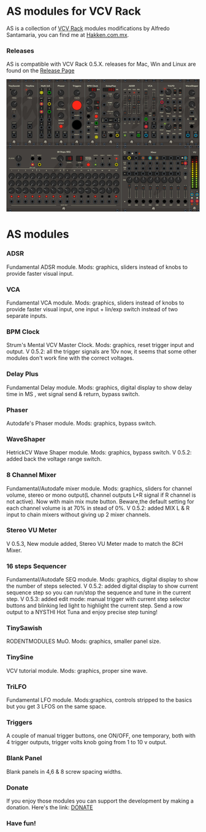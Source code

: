 
# AS modules for VCV Rack

AS is a collection of [VCV Rack](https://vcvrack.com/) modules modifications by Alfredo Santamaria, you can find me at [Hakken.com.mx](https://www.hakken.com.mx/).

### Releases

AS is compatible with VCV Rack 0.5.X. releases for Mac, Win and Linux are found on the [Release Page](https://github.com/AScustomWorks/as/releases)

![AS](https://github.com/AScustomWorks/AS/blob/master/AS.JPG)

# AS modules

### ADSR
Fundamental ADSR module. Mods: graphics, sliders instead of knobs to provide faster visual input.

### VCA
Fundamental VCA module. Mods: graphics, sliders instead of knobs to provide faster visual input, one input + lin/exp switch instead of two separate inputs.

### BPM Clock
Strum's Mental VCV Master Clock. Mods: graphics, reset trigger input and output.
V 0.5.2: all the trigger signals are 10v now, it seems that some other modules don't work fine with the correct voltages.

### Delay Plus
Fundamental Delay module. Mods: graphics, digital display to show delay time in MS , wet signal send & return, bypass switch.

### Phaser
Autodafe's Phaser module. Mods: graphics, bypass switch.

### WaveShaper
HetrickCV Wave Shaper module. Mods: graphics, bypass switch.
V 0.5.2: added back the voltage range switch.

### 8 Channel Mixer
Fundamental/Autodafe mixer module. Mods: graphics, sliders for channel volume, stereo or mono output(L channel outputs L+R signal if R channel is not active). Now with main mix mute button. Beware,the default setting for each channel volume is at 70% in stead of 0%.
V 0.5.2: added MIX L & R input to chain mixers without giving up 2 mixer channels.

### Stereo VU Meter
V 0.5.3, New module added, Stereo VU Meter made to match the 8CH Mixer.

### 16 steps Sequencer
Fundamental/Autodafe SEQ module. Mods: graphics, digital display to show the number of steps selected.
V 0.5.2: added digital display to show current sequence step so you can run/stop the sequence and tune in the current step.
V 0.5.3: added edit mode: manual trigger with current step selector buttons and blinking led light to highlight the current step. Send a row output to a NYSTHI Hot Tuna and enjoy precise step tuning!

### TinySawish
RODENTMODULES MuO. Mods: graphics, smaller panel size.

### TinySine
VCV tutorial module. Mods: graphics, proper sine wave.

### TriLFO
Fundamental LFO module. Mods:graphics, controls stripped to the basics but you get 3 LFOS on the same space.

### Triggers
A couple of manual trigger buttons, one ON/OFF, one temporary, both with 4 trigger outputs, trigger volts knob going from 1 to 10 v output.

### Blank Panel
Blank panels in 4,6 & 8 screw spacing widths.

### Donate

If you enjoy those modules you can support the development by making a donation. Here's the link: [DONATE](https://www.paypal.me/frederius/)

### Have fun!
